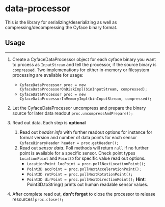 # data-processor
This is the library for serializing/deserializing as well as compressing/decompressing the Cyface binary format.

## Usage
-------------------

1. Create a CyfaceDataProcessor object for each cyface binary you want to process as `InputStream` and tell the processor, if the source binary is `compressed`. Two implemenations for either in-memory or filesystem processing are available for usage:

    * `CyfaceDataProcessor proc = new CyfaceDataProcessorOnDiskImpl(binInputStream, compressed);`
    * `CyfaceDataProcessor proc = new CyfaceDataProcessorInMemoryImpl(binInputStream, compressed);`
    
2. Let the CyfaceDataProcessor uncompress and prepare the binary source for later data readout
`proc.uncompressAndPrepare();`

3. Read out data. Each step is **optional** 
   1. Read out *header info* with further readout options for instance for format version and number of data points for each sensor
   `CyfaceBinaryHeader header = proc.getHeader();` 
   2. Read out *sensor data*. Poll methods will return `null` if no further point is available for a specific sensor. Check point types `LocationPoint` and `Point3D` for specific value read out options.
      * `LocationPoint locPoint = proc.pollNextLocationPoint();`
      * `Point3D accPoint = proc.pollNextAccelerationPoint();`
      * `Point3D rotPoint = proc.pollNextRotationPoint();`
      * `Point3D dirPoint = proc.pollNextDirectionPoint();`
   **Hint**: Point3D.toString() prints out human readable sensor values.
   
4. After complete read out, **don't forget** to close the processor to release resources!
`proc.close();`
